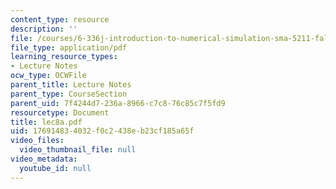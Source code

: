 ```yaml
---
content_type: resource
description: ''
file: /courses/6-336j-introduction-to-numerical-simulation-sma-5211-fall-2003/176914834032f0c2438eb23cf185a65f_lec8a.pdf
file_type: application/pdf
learning_resource_types:
- Lecture Notes
ocw_type: OCWFile
parent_title: Lecture Notes
parent_type: CourseSection
parent_uid: 7f4244d7-236a-8966-c7c8-76c85c7f5fd9
resourcetype: Document
title: lec8a.pdf
uid: 17691483-4032-f0c2-438e-b23cf185a65f
video_files:
  video_thumbnail_file: null
video_metadata:
  youtube_id: null
---
```

